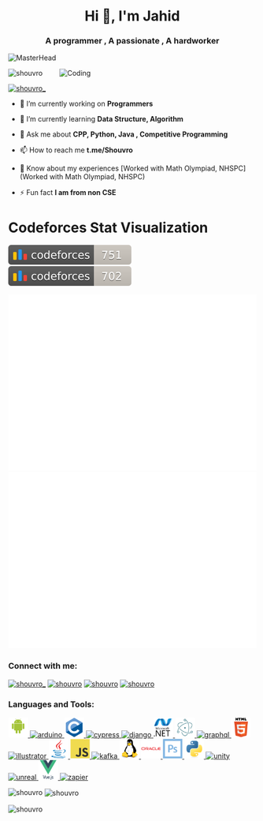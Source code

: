 
<h1 align="center">Hi 👋, I'm Jahid</h1>
<h3 align="center">A programmer , A passionate , A hardworker</h3>


![MasterHead](https://media.istockphoto.com/vectors/programming-coding-programming-banner-vector-id623898896)

<img align="right" alt="Coding" width="400" src="https://c.tenor.com/2uyENRmiUt0AAAAC/coding.gif">



<p align="left"> <img src="https://komarev.com/ghpvc/?username=shouvro&label=Profile%20views&color=0e75b6&style=flat" alt="shouvro" /> </p>

<p align="left"> <a href="https://twitter.com/shouvro_" target="blank"><img src="https://img.shields.io/twitter/follow/shouvro_?logo=twitter&style=for-the-badge" alt="shouvro_" /></a> </p>

- 🔭 I’m currently working on **Programmers**

- 🌱 I’m currently learning **Data Structure, Algorithm**

- 💬 Ask me about **CPP, Python, Java , Competitive Programming**

- 📫 How to reach me **t.me/Shouvro**

- 📄 Know about my experiences [Worked with Math Olympiad, NHSPC](Worked with Math Olympiad, NHSPC)

- ⚡ Fun fact **I am from non CSE**

# Codeforces Stat Visualization


![](https://raw.githubusercontent.com/Shouvro/cf-stats/main/output/max_rating.svg)
![](https://raw.githubusercontent.com/Shouvro/cf-stats/main/output/rating.svg)

![](https://raw.githubusercontent.com/Shouvro/cf-stats/main/output/light_card.svg#gh-dark-mode-only)
![](https://raw.githubusercontent.com/Shouvro/cf-stats/main/output/light_card.svg)

<h3 align="left">Connect with me:</h3>
<p align="left">
<a href="https://twitter.com/shouvro_" target="blank"><img align="center" src="https://raw.githubusercontent.com/rahuldkjain/github-profile-readme-generator/master/src/images/icons/Social/twitter.svg" alt="shouvro_" height="30" width="40" /></a>
<a href="https://codeforces.com/profile/shouvro" target="blank"><img align="center" src="https://raw.githubusercontent.com/rahuldkjain/github-profile-readme-generator/master/src/images/icons/Social/codeforces.svg" alt="shouvro" height="30" width="40" /></a>
<a href="https://www.leetcode.com/shouvro" target="blank"><img align="center" src="https://raw.githubusercontent.com/rahuldkjain/github-profile-readme-generator/master/src/images/icons/Social/leet-code.svg" alt="shouvro" height="30" width="40" /></a>
<a href="https://www.topcoder.com/members/shouvro" target="blank"><img align="center" src="https://raw.githubusercontent.com/rahuldkjain/github-profile-readme-generator/master/src/images/icons/Social/topcoder.svg" alt="shouvro" height="30" width="40" /></a>
</p>

<h3 align="left">Languages and Tools:</h3>
<p align="left"> <a href="https://developer.android.com" target="_blank" rel="noreferrer"> <img src="https://raw.githubusercontent.com/devicons/devicon/master/icons/android/android-original-wordmark.svg" alt="android" width="40" height="40"/> </a> <a href="https://www.arduino.cc/" target="_blank" rel="noreferrer"> <img src="https://cdn.worldvectorlogo.com/logos/arduino-1.svg" alt="arduino" width="40" height="40"/> </a> <a href="https://www.cprogramming.com/" target="_blank" rel="noreferrer"> <img src="https://raw.githubusercontent.com/devicons/devicon/master/icons/c/c-original.svg" alt="c" width="40" height="40"/> </a> <a href="https://www.cypress.io" target="_blank" rel="noreferrer"> <img src="https://raw.githubusercontent.com/simple-icons/simple-icons/6e46ec1fc23b60c8fd0d2f2ff46db82e16dbd75f/icons/cypress.svg" alt="cypress" width="40" height="40"/> </a> <a href="https://www.djangoproject.com/" target="_blank" rel="noreferrer"> <img src="https://cdn.worldvectorlogo.com/logos/django.svg" alt="django" width="40" height="40"/> </a> <a href="https://dotnet.microsoft.com/" target="_blank" rel="noreferrer"> <img src="https://raw.githubusercontent.com/devicons/devicon/master/icons/dot-net/dot-net-original-wordmark.svg" alt="dotnet" width="40" height="40"/> </a> <a href="https://www.electronjs.org" target="_blank" rel="noreferrer"> <img src="https://raw.githubusercontent.com/devicons/devicon/master/icons/electron/electron-original.svg" alt="electron" width="40" height="40"/> </a> <a href="https://graphql.org" target="_blank" rel="noreferrer"> <img src="https://www.vectorlogo.zone/logos/graphql/graphql-icon.svg" alt="graphql" width="40" height="40"/> </a> <a href="https://www.w3.org/html/" target="_blank" rel="noreferrer"> <img src="https://raw.githubusercontent.com/devicons/devicon/master/icons/html5/html5-original-wordmark.svg" alt="html5" width="40" height="40"/> </a> <a href="https://www.adobe.com/in/products/illustrator.html" target="_blank" rel="noreferrer"> <img src="https://www.vectorlogo.zone/logos/adobe_illustrator/adobe_illustrator-icon.svg" alt="illustrator" width="40" height="40"/> </a> <a href="https://www.java.com" target="_blank" rel="noreferrer"> <img src="https://raw.githubusercontent.com/devicons/devicon/master/icons/java/java-original.svg" alt="java" width="40" height="40"/> </a> <a href="https://developer.mozilla.org/en-US/docs/Web/JavaScript" target="_blank" rel="noreferrer"> <img src="https://raw.githubusercontent.com/devicons/devicon/master/icons/javascript/javascript-original.svg" alt="javascript" width="40" height="40"/> </a> <a href="https://kafka.apache.org/" target="_blank" rel="noreferrer"> <img src="https://www.vectorlogo.zone/logos/apache_kafka/apache_kafka-icon.svg" alt="kafka" width="40" height="40"/> </a> <a href="https://www.linux.org/" target="_blank" rel="noreferrer"> <img src="https://raw.githubusercontent.com/devicons/devicon/master/icons/linux/linux-original.svg" alt="linux" width="40" height="40"/> </a> <a href="https://www.oracle.com/" target="_blank" rel="noreferrer"> <img src="https://raw.githubusercontent.com/devicons/devicon/master/icons/oracle/oracle-original.svg" alt="oracle" width="40" height="40"/> </a> <a href="https://www.photoshop.com/en" target="_blank" rel="noreferrer"> <img src="https://raw.githubusercontent.com/devicons/devicon/master/icons/photoshop/photoshop-line.svg" alt="photoshop" width="40" height="40"/> </a> <a href="https://www.python.org" target="_blank" rel="noreferrer"> <img src="https://raw.githubusercontent.com/devicons/devicon/master/icons/python/python-original.svg" alt="python" width="40" height="40"/> </a> <a href="https://unity.com/" target="_blank" rel="noreferrer"> <img src="https://www.vectorlogo.zone/logos/unity3d/unity3d-icon.svg" alt="unity" width="40" height="40"/> </a> <a href="https://unrealengine.com/" target="_blank" rel="noreferrer"> <img src="https://raw.githubusercontent.com/kenangundogan/fontisto/036b7eca71aab1bef8e6a0518f7329f13ed62f6b/icons/svg/brand/unreal-engine.svg" alt="unreal" width="40" height="40"/> </a> <a href="https://vuejs.org/" target="_blank" rel="noreferrer"> <img src="https://raw.githubusercontent.com/devicons/devicon/master/icons/vuejs/vuejs-original-wordmark.svg" alt="vuejs" width="40" height="40"/> </a> <a href="https://zapier.com" target="_blank" rel="noreferrer"> <img src="https://www.vectorlogo.zone/logos/zapier/zapier-icon.svg" alt="zapier" width="40" height="40"/> </a> </p>

<p><img align="left" src="https://github-readme-stats.vercel.app/api/top-langs?username=shouvro&show_icons=true&locale=en&layout=compact" alt="shouvro" /></p>

<p>&nbsp;<img align="center" src="https://github-readme-stats.vercel.app/api?username=shouvro&show_icons=true&locale=en" alt="shouvro" /></p>

<p><img align="center" src="https://github-readme-streak-stats.herokuapp.com/?user=shouvro&" alt="shouvro" /></p>
